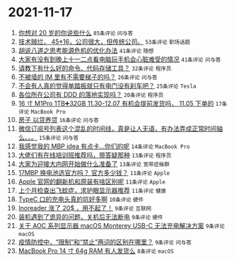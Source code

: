 # 2021-11-17

1. [你想对 20 岁的你说些什么](https://www.v2ex.com/t/815930) `85条评论` `问与答`
1. [技术贼烂， 45*16，公司很大，但传统公司。](https://www.v2ex.com/t/815972) `53条评论` `职场话题`
1. [胡说八道之思考能源危机的优化办法](https://www.v2ex.com/t/815923) `41条评论` `随想`
1. [大家有没有到晚上十一二点看电脑玩手机会心脏难受的情况](https://www.v2ex.com/t/815928) `41条评论` `问与答`
1. [请教下有什么好的命令、代码存储工具？](https://www.v2ex.com/t/815979) `32条评论` `程序员`
1. [不被墙的 IM 里有不需要梯子的吗？](https://www.v2ex.com/t/815926) `26条评论` `问与答`
1. [不会有人真的觉得单踏板就只有电门没有刹车吧？](https://www.v2ex.com/t/815943) `25条评论` `Tesla`
1. [各位所在公司有 DDD 的落地实现吗？](https://www.v2ex.com/t/815951) `20条评论` `程序员`
1. [16 寸 M1Pro 1TB➕32GB 11.30-12.07 有机会提前发货吗， 11.05 下单的](https://www.v2ex.com/t/815959) `17条评论` `MacBook Pro`
1. [房子 以贷养贷](https://www.v2ex.com/t/815958) `16条评论` `问与答`
1. [微信订阅号列表这个混乱的时间线，真是让人无语，有办法弄成正常时间轴么。。。](https://www.v2ex.com/t/815953) `15条评论` `问与答`
1. [我感觉我的 MBP idea 有点卡...你们的呢](https://www.v2ex.com/t/815947) `14条评论` `MacBook Pro`
1. [大佬们有在线培训班推荐吗，带答疑那种](https://www.v2ex.com/t/815956) `13条评论` `程序员`
1. [大家为迎接大内网开始做什么准备了](https://www.v2ex.com/t/815925) `13条评论` `宽带症候群`
1. [17MBP 换电池选官方吗？ 官方多少钱？](https://www.v2ex.com/t/815975) `11条评论` `Apple`
1. [Apple 官网的翻新机和原装有啥区别呢](https://www.v2ex.com/t/815946) `11条评论` `Apple`
1. [上个月检查出飞蚊症，求护眼显示器推荐](https://www.v2ex.com/t/815935) `11条评论` `健康`
1. [TypeC 口的充电头真的坑好多啊](https://www.v2ex.com/t/815922) `10条评论` `硬件`
1. [Inoreader 涨了 20$ ，用不起了！](https://www.v2ex.com/t/815985) `9条评论` `互联网`
1. [装机遇到了诡异的问题，关机后无法断电](https://www.v2ex.com/t/815971) `9条评论` `硬件`
1. [关于 AOC 系列显示器 macOS Monterey USB-C 无法充电解决方案](https://www.v2ex.com/t/815945) `9条评论` `macOS`
1. [疫情防控中，“限制”和“禁止”两词的区别在哪里？](https://www.v2ex.com/t/815937) `9条评论` `问与答`
1. [MacBook Pro 14 寸 64g RAM 有人发货么](https://www.v2ex.com/t/815955) `8条评论` `macOS`
